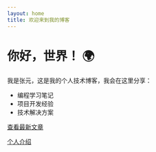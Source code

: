 ```yaml
---
layout: home
title: 欢迎来到我的博客
---
```


# 你好，世界！ 🌍

我是张元，这是我的个人技术博客，我会在这里分享：
- 编程学习笔记
- 项目开发经验
- 技术解决方案

[查看最新文章](/posts/)

[个人介绍](/about)
